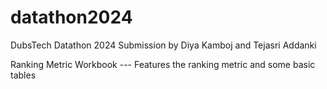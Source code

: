 # datathon2024
DubsTech Datathon 2024 Submission by Diya Kamboj and Tejasri Addanki

Ranking Metric Workbook --- Features the ranking metric and some basic tables
